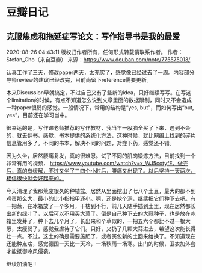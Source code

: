# 豆瓣日记
## 克服焦虑和拖延症写论文：写作指导书是我的最爱
2020-08-26 04:43:11
版权归作者所有，任何形式转载请联系作者。
作者：Stefan_Cho（来自豆瓣）
来源：https://www.douban.com/note/775575013/

认真工作了三天，修改paper两天，太充实了，感觉像已经过去了一周。内容部分导师review的建议已经改完，目前尚留下reference需要更新。

本来Discussion早就搞定，不过自己又有了些新的idea，只好继续写写。在写这个limitation的时候，有点不知道怎么说到文章里面的数据限制，同时又不会造成一种paper很弱的感觉。一般情况下，常用的结构是“yes, but”，而如何写出“but, yes”，目前还在学习当中。

很幸运的是，写作课老师推荐的写作教材，我当年一股脑全买了下来，遇到不会的，就去翻书。感觉，书本提供的系统化方法，这种时候，就比网络上找到的碎片信息管用多了。不同的书本，解决不同的问题，对症下药，感觉还不错。

因为久坐，居然腰痛复发，真的很难忍。试了不同的肌肉锻炼方法，目前找到一个非常有用的视频， https://www.youtube.com/watch?v=x_WJ5cotyfE。做完后，真的有缓解，不过又坐了三四个小时后，腰痛又出现了。以后坚持一天两次，相信很快就会好起来的。

今天清理了我那荒废很久的种植盆。居然从里面挖出了七八个土豆，最大的都不到鸡蛋那么大，最小的比小指指甲还小。啊，还是挖个洞，继续把它们种下去吧。有一把葱，在冰箱放了一个多月，干枯到不行，前几天随手插到土里，现在居然都长出新的绿叶了，以后可以不用买大葱了。倒是自己种下去的大蒜种子，也是放在冰箱里发芽了，种下去几个月了，长出来和个草似的，一把五六个都比不过一根大葱，太瘦弱了，感觉我虐待了它们。只好，又扔了几颗大蒜进去，希望这次能长得壮一点。不过，这土的确是需要施肥了，或者买包新的土回来给换了。不知道现在还能种点啥，感觉德国一天比一天冷，一场秋雨一场寒。出门的时候，卫衣加外套才能抵御冷风侵袭。

继续加油吧！
